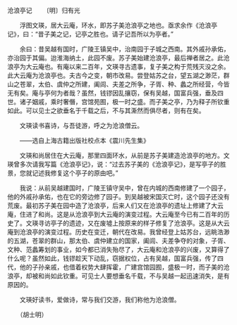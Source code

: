 沧浪亭记
　　〔明〕归有光

　　浮图文瑛，居大云庵，环水，即苏子美沧浪亭之地也。亟求余作《沧浪亭记》，曰：“昔子美之记，记亭之胜也。请子记吾所以为亭者。”

　　余曰：昔吴越有国时，广陵王镇吴中，治南园于子城之西南。其外戚孙承佑，亦治园于其偏。迨淮海纳土，此园不废。苏子美始建沧浪亭，最后禅者居之。此沧浪亭为大云庵也。有庵以来二百年，文瑛寻古遗事，复子美之构于荒残灭没之余。此大云庵为沧浪亭也。夫古今之变，朝市改易。尝登姑苏之台，望五湖之渺茫，群山之苍翠，太伯、虞仲之所建，阖闾、夫差之所争，子胥、种、蠡之所经营，今皆无有矣。庵与亭何为者哉？虽然，钱镠因乱攘窃，保有吴越，国富兵强，垂及四世。诸子姻戚，乘时奢僭，宫馆苑囿，极一时之盛。而子美之亭，乃为释子所钦重如此。可以见士之欲垂名于千载之后，不与其澌然而俱尽者，则有在矣。

　　文瑛读书喜诗，与吾徒游，呼之为沧浪僧云。

　　——选自上海古籍出版社校点本《震川先生集》　

　　文瑛和尚居住在大云庵，那里四面环水，从前是苏子美建造沧浪亭的地方。文瑛曾多次请我写篇《沧浪亭记》，说：“过去苏子美的《沧浪亭记》，是写亭子的胜景，您就记述我修复这个亭子的原由吧。”

　　我说：从前吴越建国时，广陵王镇守吴中，曾在内城的西南修建了一个园子，他的外戚孙承佑，也在它的旁边修了园子。到吴越被宋国灭亡时，这个园子还没有荒废。最初苏子美在园中造了沧浪亭，后来人们又在沧浪亭的遗址上修建了大云庵，住进了和尚。这是从沧浪亭到大云庵的演变过程。大云庵至今已有二百年的历史了。文瑛寻访亭子的遗迹，又在废墟上按原来的样子修复了沧浪亭。这是从大云庵到沧浪亭的演变过程。历史在变迁，朝代在改易。我曾经登上姑苏台，远眺浩渺的五湖，苍翠的群山，那太伯、虞仲建立的国家，阖闾、夫差争夺的对象，子胥、文种、范蠡筹划的事业，如今都已消失殆尽了，大云庵和沧浪亭的兴废，又算得了什么呢？虽然如此，钱镠趁天下动乱，窃据权位，占有吴越，国富兵强，传了四代，他的子孙亲戚，也借着权势大肆挥霍，广建宫馆园囿，盛极一时，而子美的沧浪亭，却被和尚如此钦重。可见士人要想垂名千载，不与吴越一起迅速消失，是有原因的。

　　文瑛好读书，爱做诗，常与我们交游，我们称他为沧浪僧。

　　（胡士明） 


